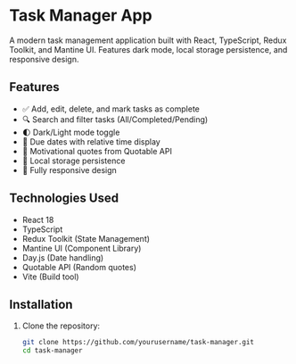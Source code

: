 # Task Manager App

A modern task management application built with React, TypeScript, Redux Toolkit, and Mantine UI. Features dark mode, local storage persistence, and responsive design.


## Features

- ✅ Add, edit, delete, and mark tasks as complete
- 🔍 Search and filter tasks (All/Completed/Pending)
- 🌓 Dark/Light mode toggle
- 📅 Due dates with relative time display
- 📌 Motivational quotes from Quotable API
- 💾 Local storage persistence
- 📱 Fully responsive design

## Technologies Used

- React 18
- TypeScript
- Redux Toolkit (State Management)
- Mantine UI (Component Library)
- Day.js (Date handling)
- Quotable API (Random quotes)
- Vite (Build tool)

## Installation

1. Clone the repository:
   ```bash
   git clone https://github.com/yourusername/task-manager.git
   cd task-manager